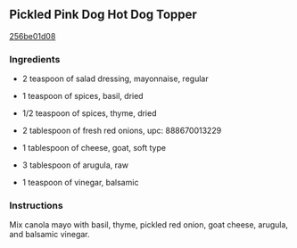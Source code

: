 ## Pickled Pink Dog Hot Dog Topper

[256be01d08](http://www.myrecipes.com/recipe/pickled-pink-hot-dog)

### Ingredients

 - 2 teaspoon of salad dressing, mayonnaise, regular

 - 1 teaspoon of spices, basil, dried

 - 1/2 teaspoon of spices, thyme, dried

 - 2 tablespoon of fresh red onions, upc: 888670013229

 - 1 tablespoon of cheese, goat, soft type

 - 3 tablespoon of arugula, raw

 - 1 teaspoon of vinegar, balsamic

### Instructions

Mix canola mayo with basil, thyme, pickled red onion, goat cheese, arugula, and balsamic vinegar.